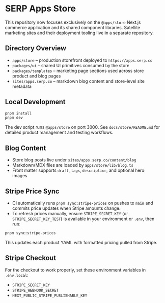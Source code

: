 # SERP Apps Store

This repository now focuses exclusively on the `@apps/store` Next.js commerce application and its shared component libraries. Satellite marketing sites and their deployment tooling live in a separate repository.

## Directory Overview

- `apps/store` – production storefront deployed to `https://apps.serp.co`
- `packages/ui` – shared UI primitives consumed by the store
- `packages/templates` – marketing page sections used across store product and blog pages
- `sites/apps.serp.co` – markdown blog content and store-level site metadata

## Local Development

```bash
pnpm install
pnpm dev
```

The dev script runs `@apps/store` on port 3000. See `docs/store/README.md` for detailed product management and testing workflows.

## Blog Content

- Store blog posts live under `sites/apps.serp.co/content/blog`
- Markdown/MDX files are loaded by `apps/store/lib/blog.ts`
- Front matter supports `draft`, `tags`, `description`, and optional hero images

## Stripe Price Sync

- CI automatically runs `pnpm sync:stripe-prices` on pushes to `main` and commits price updates when Stripe amounts change.
- To refresh prices manually, ensure `STRIPE_SECRET_KEY` (or `STRIPE_SECRET_KEY_TEST`) is available in your environment or `.env`, then run:

```bash
pnpm sync:stripe-prices
```

This updates each product YAML with formatted pricing pulled from Stripe.

## Stripe Checkout

For the checkout to work properly, set these environment variables in `.env.local`:
- `STRIPE_SECRET_KEY`
- `STRIPE_WEBHOOK_SECRET`
- `NEXT_PUBLIC_STRIPE_PUBLISHABLE_KEY`
